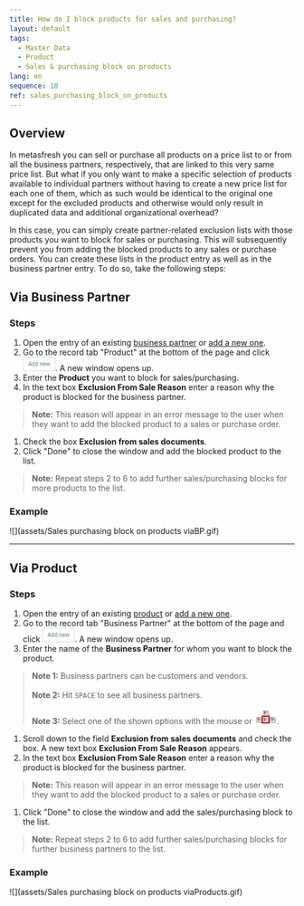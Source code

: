 ```yaml
---
title: How do I block products for sales and purchasing?
layout: default
tags:
  - Master Data
  - Product
  - Sales & purchasing block on products
lang: en
sequence: 10
ref: sales_purchasing_block_on_products
---
```


## Overview
In metasfresh you can sell or purchase all products on a price list to or from all the business partners, respectively, that are linked to this very same price list. But what if you only want to make a specific selection of products available to individual partners without having to create a new price list for each one of them, which as such would be identical to the original one except for the excluded products and otherwise would only result in duplicated data and additional organizational overhead?

In this case, you can simply create partner-related exclusion lists with those products you want to block for sales or purchasing. This will subsequently prevent you from adding the blocked products to any sales or purchase orders. You can create these lists in the product entry as well as in the business partner entry. To do so, take the following steps:

## Via Business Partner

### Steps
1. Open the entry of an existing [business partner](Menu) or [add a new one](New_Business_Partner).
1. Go to the record tab "Product" at the bottom of the page and click ![](assets/Add_New_Button.png). A new window opens up.
1. Enter the **Product** you want to block for sales/purchasing.
1. In the text box **Exclusion From Sale Reason** enter a reason why the product is blocked for the business partner.
 >**Note:** This reason will appear in an error message to the user when they want to add the blocked product to a sales or purchase order.

1. Check the box **Exclusion from sales documents**.
1. Click "Done" to close the window and add the blocked product to the list.
 >**Note:** Repeat steps 2 to 6 to add further sales/purchasing blocks for more products to the list.

### Example
![](assets/Sales purchasing block on products viaBP.gif)

---

## Via Product

### Steps
1. Open the entry of an existing [product](Menu) or [add a new one](NewProduct).
1. Go to the record tab "Business Partner" at the bottom of the page and click ![](assets/Add_New_Button.png). A new window opens up.
1. Enter the name of the **Business Partner** for whom you want to block the product.
 >**Note 1:** Business partners can be customers and vendors.<br><br>
 >**Note 2:** Hit `SPACE` to see all business partners.<br><br>
 >**Note 3:** Select one of the shown options with the mouse or ![](../DE/assets/Workflow_Auftrag_Bis_Rechnung_WebUI-73797.png).

1. Scroll down to the field **Exclusion from sales documents** and check the box. A new text box **Exclusion From Sale Reason** appears.
1. In the text box **Exclusion From Sale Reason** enter a reason why the product is blocked for the business partner.
 >**Note:** This reason will appear in an error message to the user when they want to add the blocked product to a sales or purchase order.

1. Click "Done" to close the window and add the sales/purchasing block to the list.
 >**Note:** Repeat steps 2 to 6 to add further sales/purchasing blocks for further business partners to the list.

### Example
![](assets/Sales purchasing block on products viaProducts.gif)
